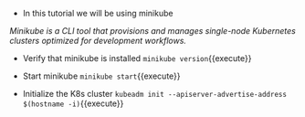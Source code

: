 - In this tutorial we will be using minikube

_Minikube is a CLI tool that provisions and manages single-node Kubernetes clusters optimized for development workflows._

- Verify that minikube is installed 
    `minikube version`{{execute}}

- Start minikube
    `minikube start`{{execute}}

- Initialize the K8s cluster
    `kubeadm init --apiserver-advertise-address $(hostname -i)`{{execute}}
  

